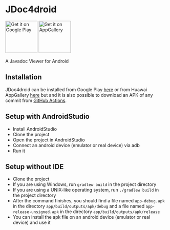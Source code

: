 # JDoc4droid
[<img alt='Get it on Google Play' src='https://play.google.com/intl/en_us/badges/static/images/badges/en_badge_web_generic.png' width='100px'/>](https://play.google.com/store/apps/details?id=io.github.danthe1st.jdoc4droid&pcampaignid=pcampaignidMKT-Other-global-all-co-prtnr-py-PartBadge-Mar2515-1)
[<img alt='Get it on AppGallery' src='https://user-images.githubusercontent.com/34687786/177045465-8be6ed4b-ae27-4ab6-b405-e4e89f56bedc.png' width='100px'/>](https://appgallery.cloud.huawei.com/ag/n/app/C106428613?channelId=GitHub&referrer=GitHub%2FJDoc4Droid&id=15665a90dc7b485284a9c2a550a532ab&s=4B8BD701AED95006AAEE8CBAE0B51F9D791788F627D0B51351072FAE477D5DC6&detailType=0&v=&callType=AGDLINK&installType=0000)

A Javadoc Viewer for Android

## Installation
JDoc4droid can be installed from Google Play
[here](https://play.google.com/store/apps/details?id=io.github.danthe1st.jdoc4droid)
or from Huawai AppGallery
[here](https://appgallery.cloud.huawei.com/ag/n/app/C106428613?channelId=GitHub&referrer=GitHub%2FJDoc4Droid&id=15665a90dc7b485284a9c2a550a532ab&s=4B8BD701AED95006AAEE8CBAE0B51F9D791788F627D0B51351072FAE477D5DC6&detailType=0&v=&callType=AGDLINK&installType=0000)
but and it is also possible to download an APK of any commit from [GitHub Actions](https://github.com/danthe1st/JDoc4droid/actions).

## Setup with AndroidStudio
* Install AndroidStudio
* Clone the project
* Open the project in AndroidStudio
* Connect an android device (emulator or real device) via adb
* Run it

## Setup without IDE
* Clone the project
* If you are using Windows, run `gradlew build` in the project directory
* If you are using a UNIX-like operating system, run `./gradlew build` in the project directory
* After the command finishes, you should find a file named `app-debug.apk` in the directory `app/build/outputs/apk/debug`
  and a file named `app-release-unsigned.apk` in the directory `app/build/outputs/apk/release`
* You can install the apk file on an android device (emulator or real device) and use it

